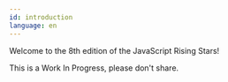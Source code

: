 ```yaml
---
id: introduction
language: en
---
```


Welcome to the 8th edition of the JavaScript Rising Stars!

This is a Work In Progress, please don't share.
